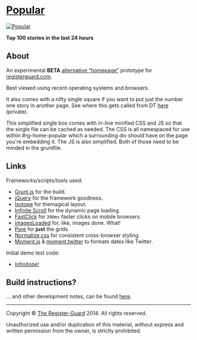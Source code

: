 # [Popular](http://pages.registerguard.com/popular/)

[![Popular](popular.gif)](http://pages.registerguard.com/popular/)

**Top 100 stories in the last 24 hours**

## About

An experimental **BETA** [alternative “homepage”](http://pages.registerguard.com/popular/) prototype for [registerguard.com](http://registerguard.com).

Best viewed using recent operating systems and browsers.

It also comes with a nifty single square if you want to put just the number one story in another page. See where this gets called from DT [here](https://github.com/registerguard/rg/tree/master/assets/includes/homepopular.csp) (private).

This simplified single box comes with in-line minified CSS and JS so that the single file can be cached as needed. The CSS is all namespaced for use within #rg-home-popular which a surrounding div should have on the page you're embedding it. The JS is also simplified. Both of those need to be minded in the gruntfile.

## Links

Frameworks/scripts/tools used:

* [Grunt.js](http://gruntjs.com/) for the build.
* [jQuery](http://jquery.com/) for the framework goodness.
* [Isotope](http://isotope.metafizzy.co/) for themagical layout.
* [Infinite Scroll](https://github.com/paulirish/infinite-scroll) for the dynamic page loading.
* [FastClick](https://github.com/ftlabs/fastclick) for `300ms` faster clicks on mobile browsers.
* [imagesLoaded](https://github.com/desandro/imagesloaded) for, like, images done. What!
* [Pure](https://github.com/yahoo/pure) for **just** the grids.
* [Normalize.css](http://necolas.github.io/normalize.css/) for consistent cross-browser styling.
* [Moment.js](http://momentjs.com/) & [moment.twitter](https://github.com/hijonathan/moment.twitter) to formats dates like Twitter.

Initial demo test code:

* [Infinitope!](https://github.com/mhulse/infinitope)

## Build instructions?

… and other development notes, can be found [here](source/README.md).

---

Copyright © [The Register-Guard](http://registerguard.com) 2014. All rights reserved.

Unauthorized use and/or duplication of this material, without express and written permission from the owner, is strictly prohibited.
